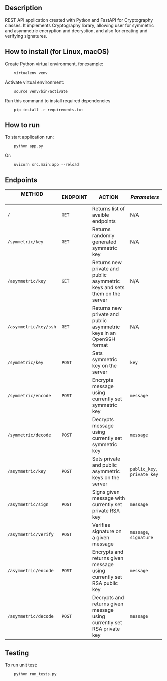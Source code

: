 ## Description

REST API application created with Python and FastAPI for Cryptography classes.
It implements Cryptography library, allowing user for symmetric and asymmetric encryption and decryption, and also for creating and verifying signatures.


## How to install (for Linux, macOS)

Create Python virtual environment, for example:

        virtualenv venv

Activate virtual environment:

        source venv/bin/activate

Run this command to install required dependencies

        pip install -r requirements.txt


## How to run

To start application run:

        python app.py

Or:

        uvicorn src.main:app --reload


## Endpoints


| **METHOD** &nbsp;&nbsp;&nbsp;&nbsp;&nbsp;&nbsp;&nbsp;&nbsp;&nbsp;&nbsp;&nbsp;&nbsp;&nbsp;&nbsp;&nbsp;&nbsp;&nbsp;&nbsp;&nbsp;&nbsp;&nbsp;&nbsp;&nbsp;&nbsp;&nbsp;&nbsp;&nbsp;&nbsp;&nbsp;&nbsp;&nbsp; | **ENDPOINT** | **ACTION** | ***Parameters*** |
| ------------- | ------------- | ------------- | ------------- |
| ```/``` | ```GET``` | Returns list of avaible endpoints | N/A |
| ```/symmetric/key``` | ```GET``` | Returns randomly generated symmetric key | N/A |
| ```/asymmetric/key``` | ```GET``` | Returns new private and public asymmetric keys and sets them on the server | N/A |
| ```/asymmetric/key/ssh``` | ```GET``` | Returns new private and public asymmetric keys in an OpenSSH format | N/A |
| ```/symmetric/key``` | ```POST``` | Sets symmetric key on the server | ```key``` |
| ```/symmetric/encode``` | ```POST``` | Encrypts message using currently set symmetric key | ```message``` |
| ```/symmetric/decode``` | ```POST``` | Decrypts message using currently set symmetric key | ```message``` |
| ```/asymmetric/key``` | ```POST``` | Sets private and public asymmetric keys on the server | ```public_key```, ```private_key``` |
| ```/asymmetric/sign``` | ```POST``` | Signs given message with currently set private RSA key | ```message``` |
| ```/asymmetric/verify``` | ```POST``` | Verifies signature on a given message | ```message```, ```signature``` |
| ```/asymmetric/encode``` | ```POST``` | Encrypts and returns given message using currently set RSA public key | ```message``` |
| ```/asymmetric/decode``` | ```POST``` | Decrypts and returns given message using currently set RSA private key | ```message``` |





## Testing

To run unit test:

        python run_tests.py
